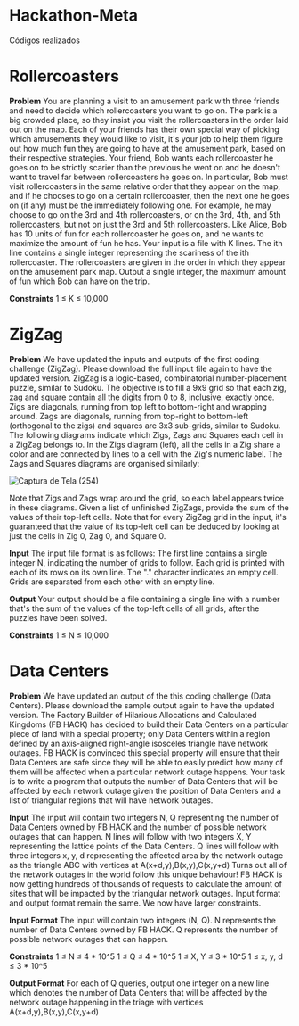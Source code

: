# Hackathon-Meta
Códigos realizados 


# **Rollercoasters**

**Problem**
You are planning a visit to an amusement park with three friends and need to decide which rollercoasters you want to go on. The park is a big crowded place, so they insist you visit the rollercoasters in the order laid out on the map.
Each of your friends has their own special way of picking which amusements they would like to visit, it's your job to help them figure out how much fun they are going to have at the amusement park, based on their respective strategies.
Your friend, Bob wants each rollercoaster he goes on to be strictly scarier than the previous he went on and he doesn't want to travel far between rollercoasters he goes on.
In particular, Bob must visit rollercoasters in the same relative order that they appear on the map, and if he chooses to go on a certain rollercoaster, then the next one he goes on (if any) must be the immediately following one. For example, he may choose to go on the 3rd and 4th rollercoasters, or on the 3rd, 4th, and 5th rollercoasters, but not on just the 3rd and 5th rollercoasters.
Like Alice, Bob has 10 units of fun for each rollercoaster he goes on, and he wants to maximize the amount of fun he has.
Your input is a file with K lines. The ith line contains a single integer representing the scariness of the ith rollercoaster. The rollercoasters are given in the order in which they appear on the amusement park map.
Output a single integer, the maximum amount of fun which Bob can have on the trip.

**Constraints**
1 ≤ K ≤ 10,000

# **ZigZag**

**Problem**
We have updated the inputs and outputs of the first coding challenge (ZigZag). Please download the full input file again to have the updated version.
ZigZag is a logic-based, combinatorial number-placement puzzle, similar to Sudoku. The objective is to fill a 9x9 grid so that each zig, zag and square contain all the digits from 0 to 8, inclusive, exactly once.
Zigs are diagonals, running from top left to bottom-right and wrapping around. Zags are diagonals, running from top-right to bottom-left (orthogonal to the zigs) and squares are 3x3 sub-grids, similar to Sudoku.
The following diagrams indicate which Zigs, Zags and Squares each cell in a ZigZag belongs to. In the Zigs diagram (left), all the cells in a Zig share a color and are connected by lines to a cell with the Zig's numeric label. The Zags and Squares diagrams are organised similarly:

![Captura de Tela (254)](https://user-images.githubusercontent.com/52073658/192650876-1287ad0d-b694-4b49-82e6-e4758d078850.png)

Note that Zigs and Zags wrap around the grid, so each label appears twice in these diagrams.
Given a list of unfinished ZigZags, provide the sum of the values of their top-left cells. Note that for every ZigZag grid in the input, it's guaranteed that the value of its top-left cell can be deduced by looking at just the cells in Zig 0, Zag 0, and Square 0.

**Input**
The input file format is as follows:
The first line contains a single integer N, indicating the number of grids to follow.
Each grid is printed with each of its rows on its own line.
The "." character indicates an empty cell.
Grids are separated from each other with an empty line.

**Output**
Your output should be a file containing a single line with a number that's the sum of the values of the top-left cells of all grids, after the puzzles have been solved.

**Constraints**
1 ≤ N ≤ 10,000

# Data Centers

**Problem**
We have updated an output of the this coding challenge (Data Centers). Please download the sample output again to have the updated version.
The Factory Builder of Hilarious Allocations and Calculated Kingdoms (FB HACK) has decided to build their Data Centers on a particular piece of land with a special property; only Data Centers within a region defined by an axis-aligned right-angle isosceles triangle have network outages.
FB HACK is convinced this special property will ensure that their Data Centers are safe since they will be able to easily predict how many of them will be affected when a particular network outage happens. Your task is to write a program that outputs the number of Data Centers that will be affected by each network outage given the position of Data Centers and a list of triangular regions that will have network outages.

**Input**
The input will contain two integers N, Q representing the number of Data Centers owned by FB HACK and the number of possible network outages that can happen.
N lines will follow with two integers X, Y representing the lattice points of the Data Centers.
Q lines will follow with three integers x, y, d representing the affected area by the network outage as the triangle ABC with vertices at A(x+d,y),B(x,y),C(x,y+d)
Turns out all of the network outages in the world follow this unique behaviour! FB HACK is now getting hundreds of thousands of requests to calculate the amount of sites that will be impacted by the triangular network outages.
Input format and output format remain the same. We now have larger constraints.

**Input Format**
The input will contain two integers (N, Q).
N represents the number of Data Centers owned by FB HACK.
Q represents the number of possible network outages that can happen.

**Constraints**
1 ≤ N ≤ 4 * 10^5
1 ≤ Q ≤ 4 * 10^5
1 ≤ X, Y ≤ 3 * 10^5
1 ≤ x, y, d ≤ 3 * 10^5

**Output Format**
For each of Q queries, output one integer on a new line which denotes the number of Data Centers that will be affected by the network outage happening in the triage with vertices A(x+d,y),B(x,y),C(x,y+d)
